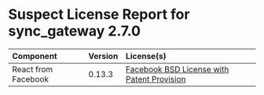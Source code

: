 
Suspect License Report for sync_gateway 2.7.0
=============================================

|Component|Version|License(s)|
| :--- | :--- | :--- |
|React from Facebook|0.13.3|[Facebook BSD License with Patent Provision](../../license-data/c08ce128-5a2f-4d9f-b73d-89702e142efd.txt)|
